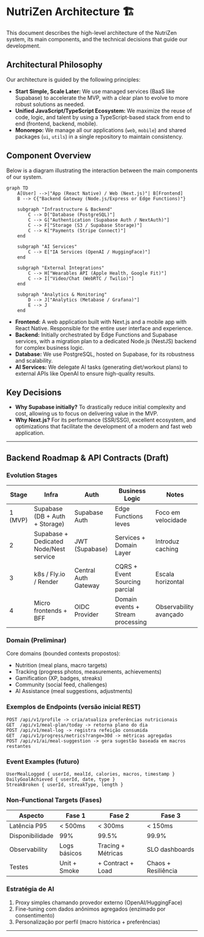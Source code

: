 # NutriZen Architecture 🏗️

This document describes the high-level architecture of the NutriZen system, its main components, and the technical decisions that guide our development.

## Architectural Philosophy

Our architecture is guided by the following principles:

- **Start Simple, Scale Later:** We use managed services (BaaS like Supabase) to accelerate the MVP, with a clear plan to evolve to more robust solutions as needed.
- **Unified JavaScript/TypeScript Ecosystem:** We maximize the reuse of code, logic, and talent by using a TypeScript-based stack from end to end (frontend, backend, mobile).
- **Monorepo:** We manage all our applications (`web`, `mobile`) and shared packages (`ui`, `utils`) in a single repository to maintain consistency.

## Component Overview

Below is a diagram illustrating the interaction between the main components of our system.

```mermaid
graph TD
    A[User] -->|"App (React Native) / Web (Next.js)"| B[Frontend]
    B --> C{"Backend Gateway (Node.js/Express or Edge Functions)"}

    subgraph "Infrastructure & Backend"
        C --> D["Database (PostgreSQL)"]
        C --> G["Authentication (Supabase Auth / NextAuth)"]
        C --> F["Storage (S3 / Supabase Storage)"]
        C --> K["Payments (Stripe Connect)"]
    end

    subgraph "AI Services"
        C --> E["IA Services (OpenAI / HuggingFace)"]
    end

    subgraph "External Integrations"
        C --> H["Wearables API (Apple Health, Google Fit)"]
        C --> I["Video/Chat (WebRTC / Twilio)"]
    end

    subgraph "Analytics & Monitoring"
        D --> J["Analytics (Metabase / Grafana)"]
        E --> J
    end
```

- **Frontend:** A web application built with Next.js and a mobile app with React Native. Responsible for the entire user interface and experience.
- **Backend:** Initially orchestrated by Edge Functions and Supabase services, with a migration plan to a dedicated Node.js (NestJS) backend for complex business logic.
- **Database:** We use PostgreSQL, hosted on Supabase, for its robustness and scalability.
- **AI Services:** We delegate AI tasks (generating diet/workout plans) to external APIs like OpenAI to ensure high-quality results.

## Key Decisions

- **Why Supabase initially?** To drastically reduce initial complexity and cost, allowing us to focus on delivering value in the MVP.
- **Why Next.js?** For its performance (SSR/SSG), excellent ecosystem, and optimizations that facilitate the development of a modern and fast web application.

---

## Backend Roadmap & API Contracts (Draft)

### Evolution Stages

| Stage   | Infra                                  | Auth                 | Business Logic                    | Notes                  |
| ------- | -------------------------------------- | -------------------- | --------------------------------- | ---------------------- |
| 1 (MVP) | Supabase (DB + Auth + Storage)         | Supabase Auth        | Edge Functions leves              | Foco em velocidade     |
| 2       | Supabase + Dedicated Node/Nest service | JWT (Supabase)       | Services + Domain Layer           | Introduz caching       |
| 3       | k8s / Fly.io / Render                  | Central Auth Gateway | CQRS + Event Sourcing parcial     | Escala horizontal      |
| 4       | Micro frontends + BFF                  | OIDC Provider        | Domain events + Stream processing | Observability avançado |

### Domain (Preliminar)

Core domains (bounded contexts propostos):

- Nutrition (meal plans, macro targets)
- Tracking (progress photos, measurements, achievements)
- Gamification (XP, badges, streaks)
- Community (social feed, challenges)
- AI Assistance (meal suggestions, adjustments)

### Exemplos de Endpoints (versão inicial REST)

```
POST /api/v1/profile -> cria/atualiza preferências nutricionais
GET  /api/v1/meal-plan/today -> retorna plano do dia
POST /api/v1/meal-log -> registra refeição consumida
GET  /api/v1/progress/metrics?range=30d -> métricas agregadas
POST /api/v1/ai/meal-suggestion -> gera sugestão baseada em macros restantes
```

### Event Examples (futuro)

```
UserMealLogged { userId, mealId, calories, macros, timestamp }
DailyGoalAchieved { userId, date, type }
StreakBroken { userId, streakType, length }
```

### Non-Functional Targets (Fases)

| Aspecto         | Fase 1       | Fase 2             | Fase 3              |
| --------------- | ------------ | ------------------ | ------------------- |
| Latência P95    | < 500ms      | < 300ms            | < 150ms             |
| Disponibilidade | 99%          | 99.5%              | 99.9%               |
| Observability   | Logs básicos | Tracing + Métricas | SLO dashboards      |
| Testes          | Unit + Smoke | + Contract + Load  | Chaos + Resiliência |

### Estratégia de AI

1. Proxy simples chamando provedor externo (OpenAI/HuggingFace)
2. Fine-tuning com dados anônimos agregados (enzimado por consentimento)
3. Personalização por perfil (macro histórica + preferências)

---
